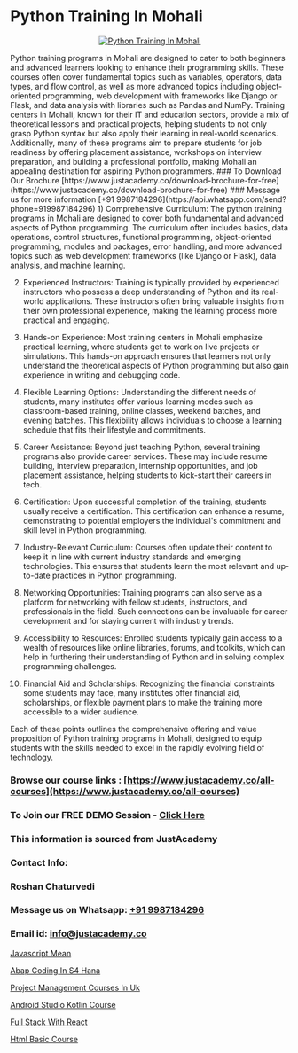 # Python Training In Mohali

<p align="center">
  <a href="https://justacademy.co/course-detail/python-training">
    <img src="https://justacademy.co/storage2/course_image/1709713400_course_image.webp" alt="Python Training In Mohali">
  </a>
</p>
Python training programs in Mohali are designed to cater to both beginners and advanced learners looking to enhance their programming skills. These courses often cover fundamental topics such as variables, operators, data types, and flow control, as well as more advanced topics including object-oriented programming, web development with frameworks like Django or Flask, and data analysis with libraries such as Pandas and NumPy. Training centers in Mohali, known for their IT and education sectors, provide a mix of theoretical lessons and practical projects, helping students to not only grasp Python syntax but also apply their learning in real-world scenarios. Additionally, many of these programs aim to prepare students for job readiness by offering placement assistance, workshops on interview preparation, and building a professional portfolio, making Mohali an appealing destination for aspiring Python programmers.
### To Download Our Brochure [https://www.justacademy.co/download-brochure-for-free](https://www.justacademy.co/download-brochure-for-free)
### Message us for more information [+91 9987184296](https://api.whatsapp.com/send?phone=919987184296)
1) Comprehensive Curriculum: The python training programs in Mohali are designed to cover both fundamental and advanced aspects of Python programming. The curriculum often includes basics, data operations, control structures, functional programming, object-oriented programming, modules and packages, error handling, and more advanced topics such as web development frameworks (like Django or Flask), data analysis, and machine learning.

2) Experienced Instructors: Training is typically provided by experienced instructors who possess a deep understanding of Python and its real-world applications. These instructors often bring valuable insights from their own professional experience, making the learning process more practical and engaging.

3) Hands-on Experience: Most training centers in Mohali emphasize practical learning, where students get to work on live projects or simulations. This hands-on approach ensures that learners not only understand the theoretical aspects of Python programming but also gain experience in writing and debugging code.

4) Flexible Learning Options: Understanding the different needs of students, many institutes offer various learning modes such as classroom-based training, online classes, weekend batches, and evening batches. This flexibility allows individuals to choose a learning schedule that fits their lifestyle and commitments.

5) Career Assistance: Beyond just teaching Python, several training programs also provide career services. These may include resume building, interview preparation, internship opportunities, and job placement assistance, helping students to kick-start their careers in tech.

6) Certification: Upon successful completion of the training, students usually receive a certification. This certification can enhance a resume, demonstrating to potential employers the individual's commitment and skill level in Python programming.

7) Industry-Relevant Curriculum: Courses often update their content to keep it in line with current industry standards and emerging technologies. This ensures that students learn the most relevant and up-to-date practices in Python programming.

8) Networking Opportunities: Training programs can also serve as a platform for networking with fellow students, instructors, and professionals in the field. Such connections can be invaluable for career development and for staying current with industry trends.

9) Accessibility to Resources: Enrolled students typically gain access to a wealth of resources like online libraries, forums, and toolkits, which can help in furthering their understanding of Python and in solving complex programming challenges.

10) Financial Aid and Scholarships: Recognizing the financial constraints some students may face, many institutes offer financial aid, scholarships, or flexible payment plans to make the training more accessible to a wider audience.

Each of these points outlines the comprehensive offering and value proposition of Python training programs in Mohali, designed to equip students with the skills needed to excel in the rapidly evolving field of technology.

### Browse our course links : [https://www.justacademy.co/all-courses](https://www.justacademy.co/all-courses) 
### To Join our FREE DEMO Session - [Click Here](https://www.justacademy.co/register-for-course-demo)


### This information is sourced from JustAcademy
### Contact Info:
### Roshan Chaturvedi
### Message us on Whatsapp: [+91 9987184296](https://api.whatsapp.com/send?phone=919987184296)
### Email id: [info@justacademy.co](mailto:info@justacademy.co)
                
[Javascript Mean](https://www.linkedin.com/pulse/javascript-mean-justacademy-jaipur-2oime?trackingId=0hwxq%2Bm14SshmRmzzZ1%2F7g%3D%3D&lipi=urn%3Ali%3Apage%3Ad_flagship3_company_admin%3BzoGgv%2F2GTOq26q6ITzj9KQ%3D%3D)

[Abap Coding In S4 Hana](https://www.linkedin.com/pulse/abap-coding-s4-hana-justacademy-mumbai-eozac/)

[Project Management Courses In Uk](https://medium.com/@ranemanish460/project-management-courses-in-uk-988662bf55c4)

[Android Studio Kotlin Course](https://medium.com/@shivamja27/android-studio-kotlin-course-f24e478d0506)

[Full Stack With React](https://justacademyin.github.io/justacademy/full-stack-with-react)

[Html Basic Course](https://justacademyin.github.io/justacademy/html-basic-course)

